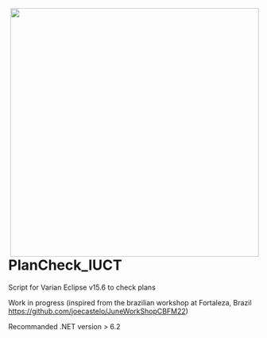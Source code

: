 <img src="teachMan4.png" width="500" align="right">

# PlanCheck_IUCT
Script for Varian Eclipse v15.6 to check plans




Work in progress (inspired from the brazilian workshop at Fortaleza, Brazil https://github.com/joecastelo/JuneWorkShopCBFM22)

Recommanded .NET version > 6.2
